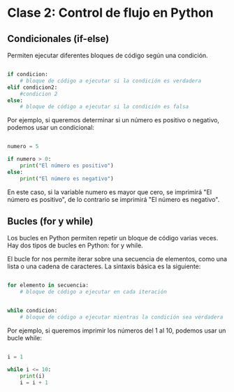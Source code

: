 # Clase 2: Control de flujo en Python

## Condicionales (if-else)

Permiten ejecutar diferentes bloques de código según una condición.

```python

if condicion:
    # bloque de código a ejecutar si la condición es verdadera
elif condicion2:
    #condicion 2
else:
    # bloque de código a ejecutar si la condición es falsa
```

Por ejemplo, si queremos determinar si un número es positivo o negativo, podemos usar un condicional:

```python

numero = 5

if numero > 0:
    print("El número es positivo")
else:
    print("El número es negativo")
```

En este caso, si la variable numero es mayor que cero, se imprimirá "El número es positivo", de lo contrario se imprimirá "El número es negativo".

## Bucles (for y while)

Los bucles en Python permiten repetir un bloque de código varias veces. Hay dos tipos de bucles en Python: for y while.

El bucle for nos permite iterar sobre una secuencia de elementos, como una lista o una cadena de caracteres. La sintaxis básica es la siguiente:

```python

for elemento in secuencia:
    # bloque de código a ejecutar en cada iteración
```

```python

while condicion:
    # bloque de código a ejecutar mientras la condición sea verdadera
```

Por ejemplo, si queremos imprimir los números del 1 al 10, podemos usar un bucle while:

```python

i = 1

while i <= 10:
    print(i)
    i = i + 1
```